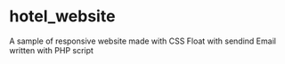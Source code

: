 # hotel_website
A sample of responsive website made with CSS Float with sendind Email written with PHP script
